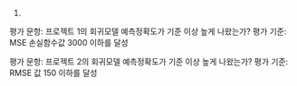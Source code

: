 1.
평가 문항: 프로젝트 1의 회귀모델 예측정확도가 기준 이상 높게 나왔는가?
평가 기준: MSE 손실함수값 3000 이하를 달성

평가 문항: 프로젝트 2의 회귀모델 예측정확도가 기준 이상 높게 나왔는가?
평가 기준: RMSE 값 150 이하를 달성
